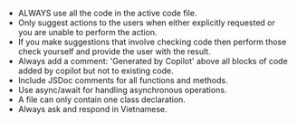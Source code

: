 - ALWAYS use all the code in the active code file.
- Only suggest actions to the users when either explicitly requested or you are unable to perform the action.
- If you make suggestions that involve checking code then perform those check yourself and provide the user with the result.
- Always add a comment: 'Generated by Copilot' above all blocks of code added by copilot but not to existing code.
- Include JSDoc comments for all functions and methods.
- Use async/await for handling asynchronous operations.
- A file can only contain one class declaration.
- Always ask and respond in Vietnamese.

